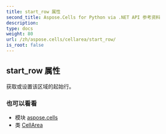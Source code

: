 ```yaml
---
title: start_row 属性
second_title: Aspose.Cells for Python via .NET API 参考资料
description:
type: docs
weight: 80
url: /zh/aspose.cells/cellarea/start_row/
is_root: false
---
```

## start_row 属性

获取或设置该区域的起始行。

### 也可以看看
* 模块 [aspose.cells](../../)
* 类 [CellArea](/cells/python-net/zh/aspose.cells/cellarea)
